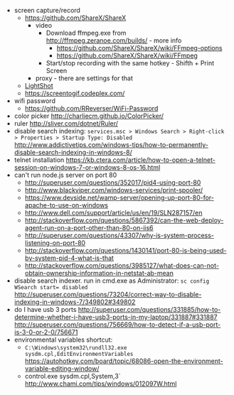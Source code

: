 - screen capture/record
  - https://github.com/ShareX/ShareX
    - video
      - Download ffmpeg.exe from http://ffmpeg.zeranoe.com/builds/ - more info
        - https://github.com/ShareX/ShareX/wiki/FFmpeg-options
        - https://github.com/ShareX/ShareX/wiki/FFmpeg
      - Start/stop recording with the same hotkey - Shifth + Print Screen
    - proxy - there are settings for that
  - [LightShot](https://app.prntscr.com)
  - https://screentogif.codeplex.com/
- wifi password
  - https://github.com/RReverser/WiFi-Password
- color picker http://charliecm.github.io/ColorPicker/
- ruler http://sliver.com/dotnet/Ruler/
- disable search indexing: `services.msc > Windows Search > Right-click > Properties > Startup Type: Disabled` http://www.addictivetips.com/windows-tips/how-to-permanently-disable-search-indexing-in-windows-8/
- telnet installation https://kb.ctera.com/article/how-to-open-a-telnet-session-on-windows-7-or-windows-8-os-16.html
- can't run node.js server on port 80
  - http://superuser.com/questions/352017/pid4-using-port-80
  - http://www.blackviper.com/windows-services/print-spooler/
  - https://www.devside.net/wamp-server/opening-up-port-80-for-apache-to-use-on-windows
  - http://www.dell.com/support/article/us/en/19/SLN287157/en
  - http://stackoverflow.com/questions/5867392/can-the-web-deploy-agent-run-on-a-port-other-than-80-on-iis6
  - http://superuser.com/questions/43307/why-is-system-process-listening-on-port-80
  - http://stackoverflow.com/questions/1430141/port-80-is-being-used-by-system-pid-4-what-is-that
  - http://stackoverflow.com/questions/3985127/what-does-can-not-obtain-ownership-information-in-netstat-ab-mean
- disable search indexer. run in cmd.exe as Administrator: `sc config WSearch start= disabled` http://superuser.com/questions/73204/correct-way-to-disable-indexing-in-windows-7/349802#349802
- do I have usb 3 ports http://superuser.com/questions/331885/how-to-determine-whether-i-have-usb3-ports-in-my-laptop/331887#331887 http://superuser.com/questions/756669/how-to-detect-if-a-usb-port-is-3-0-or-2-0/756671
- environmental variables shortcut:
  - `C:\Windows\system32\rundll32.exe sysdm.cpl,EditEnvironmentVariables` https://autohotkey.com/board/topic/68086-open-the-environment-variable-editing-window/
  - control.exe sysdm.cpl,System,3` http://www.chami.com/tips/windows/012097W.html
